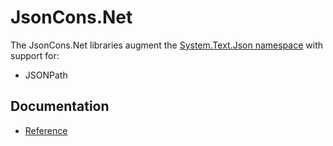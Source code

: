 # JsonCons.Net

The JsonCons.Net libraries augment the [System.Text.Json namespace](https://docs.microsoft.com/en-us/dotnet/api/system.text.json?view=netcore-3.1) 
with support for:

- JSONPath

## Documentation

- [Reference](https://danielaparker.github.io/JsonCons.Net/ref/toc.html)

